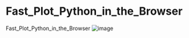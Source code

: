 # Fast_Plot_Python_in_the_Browser
Fast_Plot_Python_in_the_Browser
![image](https://github.com/DiogoSantosPata/Fast_Plot_Python_in_the_Browser/FastPlottingPython.png)
